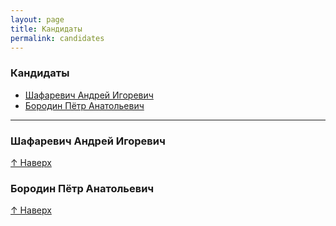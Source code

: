 ```yaml
---
layout: page
title: Кандидаты
permalink: candidates
---
```


<a name="Кандидаты"></a>
### Кандидаты
- [Шафаревич Андрей Игоревич](#01)
- [Бородин Пётр Анатольевич](#02)

---

<a name="01"></a>
### Шафаревич Андрей Игоревич
 
 
[↑ Наверх](#Навигация)

<a name="02"></a>
### Бородин Пётр Анатольевич


[↑ Наверх](#Навигация)
